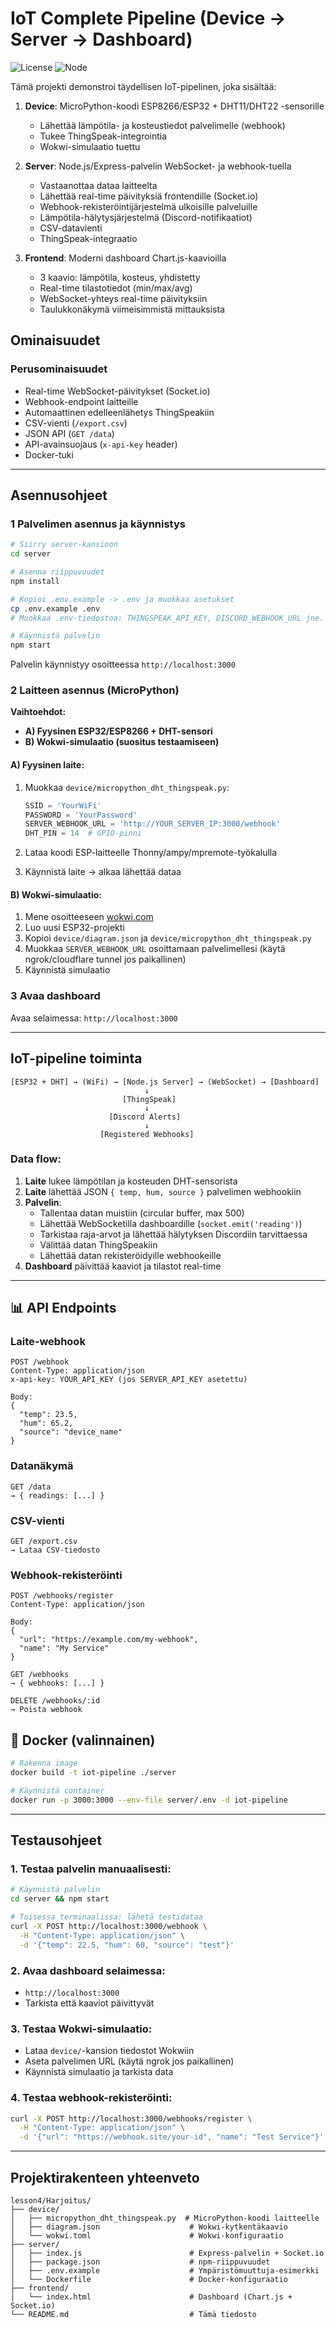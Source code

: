 # IoT Complete Pipeline (Device → Server → Dashboard)

![License](https://img.shields.io/badge/license-MIT-blue.svg)
![Node](https://img.shields.io/badge/node-%3E%3D18-green.svg)

Tämä projekti demonstroi täydellisen IoT-pipelinen, joka sisältää:

1. **Device**: MicroPython-koodi ESP8266/ESP32 + DHT11/DHT22 -sensorille
   - Lähettää lämpötila- ja kosteustiedot palvelimelle (webhook)
   - Tukee ThingSpeak-integrointia
   - Wokwi-simulaatio tuettu

2. **Server**: Node.js/Express-palvelin WebSocket- ja webhook-tuella
   - Vastaanottaa dataa laitteelta
   - Lähettää real-time päivityksiä frontendille (Socket.io)
   - Webhook-rekisteröintijärjestelmä ulkoisille palveluille
   - Lämpötila-hälytysjärjestelmä (Discord-notifikaatiot)
   - CSV-datavienti
   - ThingSpeak-integraatio

3. **Frontend**: Moderni dashboard Chart.js-kaavioilla
   - 3 kaavio: lämpötila, kosteus, yhdistetty
   - Real-time tilastotiedot (min/max/avg)
   - WebSocket-yhteys real-time päivityksiin
   - Taulukkonäkymä viimeisimmistä mittauksista

## Ominaisuudet

###  Perusominaisuudet
- Real-time WebSocket-päivitykset (Socket.io)
- Webhook-endpoint laitteille
- Automaattinen edelleenlähetys ThingSpeakiin
- CSV-vienti (`/export.csv`)
- JSON API (`GET /data`)
- API-avainsuojaus (`x-api-key` header)
- Docker-tuki

---

##  Asennusohjeet

### 1️ Palvelimen asennus ja käynnistys

```bash
# Siirry server-kansioon
cd server

# Asenna riippuvuudet
npm install

# Kopioi .env.example -> .env ja muokkaa asetukset
cp .env.example .env
# Muokkaa .env-tiedostoa: THINGSPEAK_API_KEY, DISCORD_WEBHOOK_URL jne.

# Käynnistä palvelin
npm start
```

Palvelin käynnistyy osoitteessa `http://localhost:3000`

### 2️ Laitteen asennus (MicroPython)

**Vaihtoehdot:**
- **A) Fyysinen ESP32/ESP8266 + DHT-sensori**
- **B) Wokwi-simulaatio (suositus testaamiseen)**

#### A) Fyysinen laite:
1. Muokkaa `device/micropython_dht_thingspeak.py`:
   ```python
   SSID = 'YourWiFi'
   PASSWORD = 'YourPassword'
   SERVER_WEBHOOK_URL = 'http://YOUR_SERVER_IP:3000/webhook'
   DHT_PIN = 14  # GPIO-pinni
   ```

2. Lataa koodi ESP-laitteelle Thonny/ampy/mpremote-työkalulla

3. Käynnistä laite → alkaa lähettää dataa

#### B) Wokwi-simulaatio:
1. Mene osoitteeseen [wokwi.com](https://wokwi.com)
2. Luo uusi ESP32-projekti
3. Kopioi `device/diagram.json` ja `device/micropython_dht_thingspeak.py`
4. Muokkaa `SERVER_WEBHOOK_URL` osoittamaan palvelimellesi (käytä ngrok/cloudflare tunnel jos paikallinen)
5. Käynnistä simulaatio

### 3️ Avaa dashboard

Avaa selaimessa: `http://localhost:3000`

---

##  IoT-pipeline toiminta

```
[ESP32 + DHT] → (WiFi) → [Node.js Server] → (WebSocket) → [Dashboard]
                              ↓
                         [ThingSpeak]
                              ↓
                      [Discord Alerts]
                              ↓
                    [Registered Webhooks]
```

### Data flow:
1. **Laite** lukee lämpötilan ja kosteuden DHT-sensorista
2. **Laite** lähettää JSON `{ temp, hum, source }` palvelimen webhookiin
3. **Palvelin**:
   - Tallentaa datan muistiin (circular buffer, max 500)
   - Lähettää WebSocketilla dashboardille (`socket.emit('reading')`)
   - Tarkistaa raja-arvot ja lähettää hälytyksen Discordiin tarvittaessa
   - Välittää datan ThingSpeakiin
   - Lähettää datan rekisteröidyille webhookeille
4. **Dashboard** päivittää kaaviot ja tilastot real-time

---

## 📊 API Endpoints

### Laite-webhook
```http
POST /webhook
Content-Type: application/json
x-api-key: YOUR_API_KEY (jos SERVER_API_KEY asetettu)

Body:
{
  "temp": 23.5,
  "hum": 65.2,
  "source": "device_name"
}
```

### Datanäkymä
```http
GET /data
→ { readings: [...] }
```

### CSV-vienti
```http
GET /export.csv
→ Lataa CSV-tiedosto
```

### Webhook-rekisteröinti
```http
POST /webhooks/register
Content-Type: application/json

Body:
{
  "url": "https://example.com/my-webhook",
  "name": "My Service"
}
```

```http
GET /webhooks
→ { webhooks: [...] }

DELETE /webhooks/:id
→ Poista webhook
```

## 🐳 Docker (valinnainen)

```bash
# Rakenna image
docker build -t iot-pipeline ./server

# Käynnistä container
docker run -p 3000:3000 --env-file server/.env -d iot-pipeline
```

---

##  Testausohjeet

### 1. Testaa palvelin manuaalisesti:

```bash
# Käynnistä palvelin
cd server && npm start

# Toisessa terminaalissa: lähetä testidataa
curl -X POST http://localhost:3000/webhook \
  -H "Content-Type: application/json" \
  -d '{"temp": 22.5, "hum": 60, "source": "test"}'
```

### 2. Avaa dashboard selaimessa:
- `http://localhost:3000`
- Tarkista että kaaviot päivittyvät

### 3. Testaa Wokwi-simulaatio:
- Lataa `device/`-kansion tiedostot Wokwiin
- Aseta palvelimen URL (käytä ngrok jos paikallinen)
- Käynnistä simulaatio ja tarkista data

### 4. Testaa webhook-rekisteröinti:

```bash
curl -X POST http://localhost:3000/webhooks/register \
  -H "Content-Type: application/json" \
  -d '{"url": "https://webhook.site/your-id", "name": "Test Service"}'
```

---

##  Projektirakenteen yhteenveto

```
lesson4/Harjoitus/
├── device/
│   ├── micropython_dht_thingspeak.py  # MicroPython-koodi laitteelle
│   ├── diagram.json                    # Wokwi-kytkentäkaavio
│   └── wokwi.toml                      # Wokwi-konfiguraatio
├── server/
│   ├── index.js                        # Express-palvelin + Socket.io
│   ├── package.json                    # npm-riippuvuudet
│   ├── .env.example                    # Ympäristömuuttuja-esimerkki
│   └── Dockerfile                      # Docker-konfiguraatio
├── frontend/
│   └── index.html                      # Dashboard (Chart.js + Socket.io)
└── README.md                           # Tämä tiedosto
```


